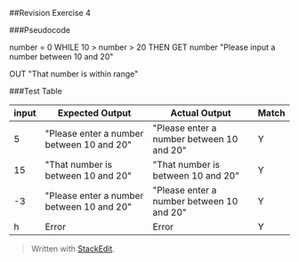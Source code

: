 ##Revision Exercise 4

###Pseudocode

number = 0
WHILE 10 > number > 20 THEN
GET number "Please input a number between 10 and 20"

OUT "That number is within range"

###Test Table

|input|Expected Output|Actual Output|Match|
|------|--------------------|----------------|--------|
|5|"Please enter a number between 10 and 20"|"Please enter a number between 10 and 20"|Y|
|15|"That number is between 10 and 20"|"That number is between 10 and 20"|Y|
|-3|"Please enter a number between 10 and 20"|"Please enter a number between 10 and 20"|Y|
|h|Error|Error|Y|

> Written with [StackEdit](https://stackedit.io/).